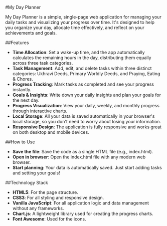 #My Day Planner

My Day Planner is a simple, single-page web application for managing your daily tasks and visualizing your progress over time. It's designed to help you organize your day, allocate time effectively, and reflect on your achievements and goals.

##Features
* **Time Allocation**: Set a wake-up time, and the app automatically calculates the remaining hours in the day, distributing them equally across three task categories.
* **Task Management**: Add, edit, and delete tasks within three distinct categories: Ukhravi Deeds, Primary Worldly Deeds, and Praying, Eating & Chores.
* **Progress Tracking**: Mark tasks as completed and see your progress instantly.
* **Goals & Insights**: Write down your daily insights and plan your goals for the next day.
* **Progress Visualization**: View your daily, weekly, and monthly progress through interactive charts.
* **Local Storage**: All your data is saved automatically in your browser's local storage, so you don't need to worry about losing your information.
* **Responsive Design**: The application is fully responsive and works great on both desktop and mobile devices.

##How to Use
* **Save the file**: Save the code as a single HTML file (e.g., index.html).
* **Open in browser**: Open the index.html file with any modern web browser.
* **Start planning**: Your data is automatically saved. Just start adding tasks and setting your goals!

##Technology Stack
* **HTML5**: For the page structure.
* **CSS3**: For all styling and responsive design.
* **Vanilla JavaScript**: For all application logic and data management without any frameworks.
* **Chart.js**: A lightweight library used for creating the progress charts.
* **Font Awesome**: Used for the icons.
